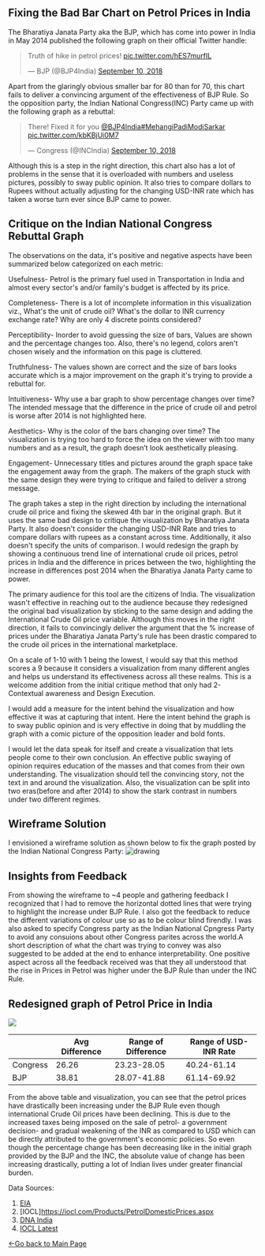 ## Fixing the Bad Bar Chart on Petrol Prices in India

The Bharatiya Janata Party aka the BJP, which has come into power in India in May 2014 published the following graph on their official Twitter handle:
<blockquote class="twitter-tweet"><p lang="en" dir="ltr">Truth of hike in petrol prices! <a href="https://t.co/hES7murfIL">pic.twitter.com/hES7murfIL</a></p>&mdash; BJP (@BJP4India) <a href="https://twitter.com/BJP4India/status/1039110521549512707?ref_src=twsrc%5Etfw">September 10, 2018</a></blockquote> <script async src="https://platform.twitter.com/widgets.js" charset="utf-8"></script>

Apart from the glaringly obvious smaller bar for 80 than for 70, this chart fails to deliver a convincing argument of the effectiveness of BJP Rule. So the opposition party, the Indian National Congress(INC) Party came up with the following graph as a rebuttal:
<blockquote class="twitter-tweet"><p lang="en" dir="ltr">There! Fixed it for you <a href="https://twitter.com/BJP4India?ref_src=twsrc%5Etfw">@BJP4India</a><a href="https://twitter.com/hashtag/MehangiPadiModiSarkar?src=hash&amp;ref_src=twsrc%5Etfw">#MehangiPadiModiSarkar</a> <a href="https://t.co/kbKBjUi0M7">pic.twitter.com/kbKBjUi0M7</a></p>&mdash; Congress (@INCIndia) <a href="https://twitter.com/INCIndia/status/1039134643922984962?ref_src=twsrc%5Etfw">September 10, 2018</a></blockquote> <script async src="https://platform.twitter.com/widgets.js" charset="utf-8"></script>

Although this is a step in the right direction, this chart also has a lot of problems in the sense that it is overloaded with numbers and useless pictures, possibly to sway public opinion. It also tries to compare dollars to Rupees without actually adjusting for the changing USD-INR rate which has taken a worse turn ever since BJP came to power.

## Critique on the Indian National Congress Rebuttal Graph

The observations on the data, it's positive and negative aspects have been summarized below categorized on each metric:

Usefulness- Petrol is the primary fuel used in Transportation in India and almost every sector's and/or family's budget is affected by its price.

Completeness- There is a lot of incomplete information in this visualization viz., What's the unit of crude oil? What's the dollar to INR currency exchange rate? Why are only 4 discrete points considered?

Perceptibility- Inorder to avoid guessing the size of bars, Values are shown and the percentage changes too. Also, there's no legend, colors aren't chosen wisely and the information on this page is cluttered.

Truthfulness- The values shown are correct and the size of bars looks accurate which is a major improvement on the graph it's trying to provide a rebuttal for.

Intuitiveness- Why use a bar graph to show percentage changes over time? The intended message that the difference in the price of crude oil and petrol is worse after 2014 is not highlighted here.

Aesthetics- Why is the color of the bars changing over time? The visualization is trying too hard to force the idea on the viewer with too many numbers and as a result, the graph doesn’t look aesthetically pleasing.

Engagement- Unnecessary titles and pictures around the graph space take the engagement away from the graph. The makers of the graph stuck with the same design they were trying to critique and failed to deliver a strong message.

The graph takes a step in the right direction by including the international crude oil price and fixing the skewed 4th bar in the original graph. But it uses the same bad design to critique the visualization by Bharatiya Janata Party. It also doesn't consider the changing USD-INR Rate and tries to compare dollars with rupees as a constant across time. Additionally, it also doesn't specify the units of comparison. I would redesign the graph by showing a continuous trend line of international crude oil prices, petrol prices in India and the difference in prices between the two, highlighting the increase in differences post 2014 when the Bharatiya Janata Party came to power.

The primary audience for this tool are the citizens of India. The visualization wasn't effective in reaching out to the audience because they redesigned the original bad visualization by sticking to the same design and adding the International Crude Oil price variable. Although this moves in the right direction, it fails to convincingly deliver the argument that the % increase of prices under the Bharatiya Janata Party's rule has been drastic compared to the crude oil prices in the international marketplace.

On a scale of 1-10 with 1 being the lowest, I would say that this method scores a 9 because it considers a visualization from many different angles and helps us understand its effectiveness across all these realms. This is a welcome addition from the initial critique method that only had 2- Contextual awareness and Design Execution.

I would add a measure for the intent behind the visualization and how effective it was at capturing that intent. Here the intent behind the graph is to sway public opinion and is very effective in doing that by muddling the graph with a comic picture of the opposition leader and bold fonts.

I would let the data speak for itself and create a visualization that lets people come to their own conclusion. An effective public swaying of opinion requires education of the masses and that comes from their own understanding. The visualization should tell the convincing story, not the text in and around the visualization. Also, the visualization can be split into two eras(before and after 2014) to show the stark contrast in numbers under two different regimes.

## Wireframe Solution
I envisioned a wireframe solution as shown below to fix the graph posted by the Indian National Congress Party:
<img src="https://user-images.githubusercontent.com/56980097/73618194-e59f1900-45f3-11ea-99a1-a76ab7df90c7.PNG" alt="drawing"/>

## Insights from Feedback
From showing the wireframe to ~4 people and gathering feedback I recognized that I had to remove the horizontal dotted lines that were trying to highlight the increase under BJP Rule. I also got the feedback to reduce the different variations of colour use so as to be colour blind firendly. I was also asked to specify Congress party as the Indian National Cpngress Party to avoid any consuions about other Congress parites across the world.A short description of what the chart was trying to convey was also suggested to be added at the end to enhance interpretability. One positive aspect across all the feedback received was that they all understood that the rise in Prices in Petrol was higher under the BJP Rule than under the INC Rule.

## Redesigned graph of Petrol Price in India

<div class='tableauPlaceholder' id='viz1580687305841' style='position: relative'><noscript><a href='#'><img alt=' ' src='https:&#47;&#47;public.tableau.com&#47;static&#47;images&#47;Pe&#47;PetrolPricesinIndia&#47;PetrolinIndia&#47;1_rss.png' style='border: none' /></a></noscript><object class='tableauViz'  style='display:none;'><param name='host_url' value='https%3A%2F%2Fpublic.tableau.com%2F' /> <param name='embed_code_version' value='3' /> <param name='site_root' value='' /><param name='name' value='PetrolPricesinIndia&#47;PetrolinIndia' /><param name='tabs' value='no' /><param name='toolbar' value='yes' /><param name='static_image' value='https:&#47;&#47;public.tableau.com&#47;static&#47;images&#47;Pe&#47;PetrolPricesinIndia&#47;PetrolinIndia&#47;1.png' /> <param name='animate_transition' value='yes' /><param name='display_static_image' value='yes' /><param name='display_spinner' value='yes' /><param name='display_overlay' value='yes' /><param name='display_count' value='yes' /><param name='filter' value='publish=yes' /></object></div>                
<script type='text/javascript'>                    var divElement = document.getElementById('viz1580687305841');                    var vizElement = divElement.getElementsByTagName('object')[0];                    vizElement.style.width='100%';vizElement.style.height=(divElement.offsetWidth*0.75)+'px';                    var scriptElement = document.createElement('script');                    scriptElement.src = 'https://public.tableau.com/javascripts/api/viz_v1.js';                    vizElement.parentNode.insertBefore(scriptElement, vizElement); </script>

|          | Avg Difference | Range of Difference | Range of USD-INR Rate |
|----------|----------------|---------------------|-----------------------|
| Congress | 26.26          | 23.23-28.05         | 40.24-61.14           |
| BJP      | 38.81          | 28.07-41.88         | 61.14-69.92           |

From the above table and visualization, you can see that the petrol prices have drastically been increasing under the BJP Rule even though international Crude Oil prices have been declining. This is due to the increased taxes being imposed on the sale of petrol- a government decision- and gradual weakening of the INR as compared to USD which can be directly attributed to the government's economic policies. So even though the percentage change has been decreasing like in the initial graph provided by the BJP and the INC, the absolute value of change has been increasing drastically, putting a lot of Indian lives under greater financial burden.

Data Sources:
1. [EIA](https://www.eia.gov/dnav/pet/hist/LeafHandler.ashx?n=PET&s=RBRTE&f=D)
2. [IOCL]https://iocl.com/Products/PetrolDomesticPrices.aspx
3. [DNA India](https://www.dnaindia.com/business/report-from-may-2014-to-april-2018-chart-of-petrol-and-diesel-prices-under-modi-govt-2606993)
4. [IOCL Latest](https://www.iocl.com/Product_PreviousPrice/PetrolPreviousPriceDynamic.aspx)

[<-Go back to Main Page](https://sachinksunny.github.io/Sachin-K-Sunny/)
